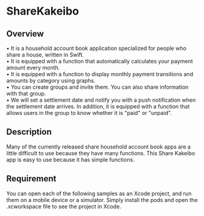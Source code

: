 # ShareKakeibo

## Overview
• It is a household account book application specialized for people who share a house, written in Swift.  
• It is equipped with a function that automatically calculates your payment amount every month.  
• It is equipped with a function to display monthly payment transitions and amounts by category using graphs.  
• You can create groups and invite them. You can also share information with that group.  
• We will set a settlement date and notify you with a push notification when the settlement date arrives. In addition, it is equipped with a function that allows users in the group to know whether it is "paid" or "unpaid".  


## Description
Many of the currently released share household account book apps are a little difficult to use because they have many functions. This Share Kakeibo app is easy to use because it has simple functions.  


<!-- ## Demo
最近はアニメGIFなどを貼付けて実際の動作例を見せるプロジェクトをよく見る．頑張って拙い英語を長々と書くよりも，分かりやすいデモを準備した方が伝わりやすい．百聞は一見に如かずである．例えば，  

pearkes/gethub. 
peco/peco. 
tcnksm/cli-init. 
ユーザにツールをインストールさせることなく，使ってみたいと思わせることができる．  

自分は，アニメGIFの作成にRebuild #47で紹介されてたLICEcapを使っている．サイトを訪れるとその90年代感に驚くが，シンプルで使いやすい．  

 
 ## Usage
 ここでは，ツールを動かすためにはどのようなコマンドを用いれば良いのかを記載します。上では「動いた結果」を示しましたが，こちらは「動くための命令」を書きます。ターミナル上で引数を与える場合は，その旨も記載しておきましょう。データセットの細かい形式指定などもしておくと親切だと思います。
  -->
 
 ## Requirement
 You can open each of the following samples as an Xcode project, and run them on a mobile device or a simulator. Simply install the pods and open the .xcworkspace file to see the project in Xcode.  
 
